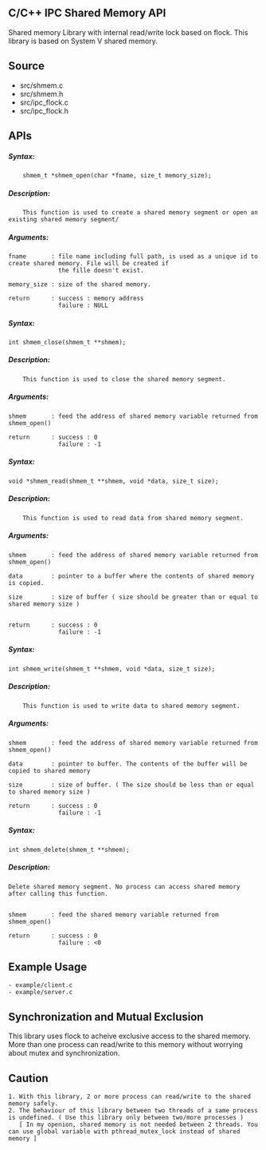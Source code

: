 ## C/C++ IPC Shared Memory API 

Shared memory Library with internal read/write lock based on flock. 
This library is based on System V shared memory.

## Source 

   - src/shmem.c
   - src/shmem.h
   - src/ipc_flock.c
   - src/ipc_flock.h

## APIs

#####    Syntax:

		shmem_t *shmem_open(char *fname, size_t memory_size);

#####    Description:
	
		This function is used to create a shared memory segment or open an existing shared memory segment/
 
#####	Arguments:

	fname		: file name including full path, is used as a unique id to create shared memory. File will be created if 
				  the fille doesn't exist.

    memory_size : size of the shared memory.

	return		: success : memory address
				  failure : NULL

#####    Syntax:

	int shmem_close(shmem_t **shmem);

#####    Description:
	
		This function is used to close the shared memory segment.
	
#####	Arguments:

	shmem		: feed the address of shared memory variable returned from shmem_open()

	return		: success : 0
				  failure : -1


#####    Syntax:

	void *shmem_read(shmem_t **shmem, void *data, size_t size);

#####    Description:
	
		This function is used to read data from shared memory segment.
	
#####	Arguments:

	shmem		: feed the address of shared memory variable returned from shmem_open()

	data		: pointer to a buffer where the contents of shared memory is copied. 

	size 		: size of buffer ( size should be greater than or equal to shared memory size )


	return		: success : 0
				  failure : -1



#####    Syntax:

	int shmem_write(shmem_t **shmem, void *data, size_t size);

#####    Description:
	
		This function is used to write data to shared memory segment.
	
#####	Arguments:

	shmem		: feed the address of shared memory variable returned from shmem_open()

	data		: pointer to buffer. The contents of the buffer will be copied to shared memory

	size 		: size of buffer. ( The size should be less than or equal to shared memory size )

	return		: success : 0
				  failure : -1

#####    Syntax:

	int shmem_delete(shmem_t **shmem);	

#####    Description:

	Delete shared memory segment. No process can access shared memory after calling this function.


	shmem		: feed the shared memory variable returned from shmem_open()

	return		: success : 0
				  failure : <0


## Example Usage

	- example/client.c
	- example/server.c

## Synchronization and Mutual Exclusion

This library uses flock to acheive exclusive access to the shared memory. More than one process can read/write to this memory without worrying about mutex and synchronization. 

## Caution

    1. With this library, 2 or more process can read/write to the shared memory safely.
    2. The behaviour of this library between two threads of a same process is undefined. ( Use this library only between two/more processes )
       [ In my openion, shared memory is not needed between 2 threads. You can use global variable with pthread_mutex_lock instead of shared memory ]






